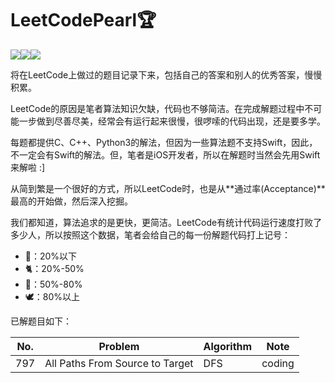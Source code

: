 # LeetCodePearl🏆

![](https://img.shields.io/badge/Player-Chris_Cheung-blue.svg)![](https://img.shields.io/badge/Language-%20C/C++/Python3/Swift%20-orange.svg)![](https://img.shields.io/badge/Status-Updating-brightgreen.svg)

将在LeetCode上做过的题目记录下来，包括自己的答案和别人的优秀答案，慢慢积累。

LeetCode的原因是笔者算法知识欠缺，代码也不够简洁。在完成解题过程中不可能一步做到尽善尽美，经常会有运行起来很慢，很啰嗦的代码出现，还是要多学。

每题都提供C、C++、Python3的解法，但因为一些算法题不支持Swift，因此，不一定会有Swift的解法。但，笔者是iOS开发者，所以在解题时当然会先用Swift来解啦 :]

从简到繁是一个很好的方式，所以LeetCode时，也是从**通过率(Acceptance)**最高的开始做，然后深入挖掘。

我们都知道，算法追求的是更快，更简洁。LeetCode有统计代码运行速度打败了多少人，所以按照这个数据，笔者会给自己的每一份解题代码打上记号：

* 🐌：20%以下
* 🐈：20%-50%
* 🐎：50%-80%
* 🕊️：80%以上

已解题目如下：

| No.  | Problem                         | Algorithm | Note   |
| ---- | ------------------------------- | --------- | ------ |
| 797  | All Paths From Source to Target | DFS       | coding |

